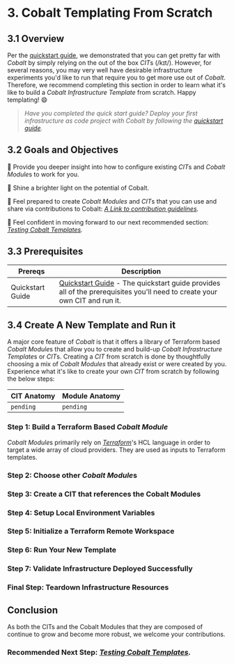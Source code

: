 # 3. Cobalt Templating From Scratch

## 3.1 Overview

Per the [quickstart guide](./2_QUICK_START_GUIDE.md), we demonstrated that you can get pretty far with *Cobalt* by simply relying on the out of the box *CIT*s (/kɪt/). However, for several reasons, you may very well have desirable infrastructure experiments you'd like to run that require you to get more use out of *Cobalt*. Therefore, we recommend completing this section in order to learn what it's like to build a *Cobalt Infrastructure Template* from scratch. Happy templating! 😄

> *Have you completed the quick start guide? Deploy your first infrastructure as code project with Cobalt by following the [quickstart guide](./2_QUICK_START_GUIDE.md).*

## 3.2 Goals and Objectives

🔲 Provide you deeper insight into how to configure existing *CIT*s and *Cobalt Module*s to work for you.

🔲 Shine a brighter light on the potential of Cobalt.

🔲 Feel prepared to create *Cobalt Modules* and *CIT*s that you can use and share via contributions to Cobalt: *[A Link to contribution guidelines](pending).*

🔲 Feel confident in moving forward to our next recommended section: *[Testing Cobalt Templates](./4_TEMPLATE_TESTING.md).*

## 3.3 Prerequisites

| Prereqs | Description |
|----------|--------------|
| Quickstart Guide |[Quickstart Guide](./2_QUICK_START_GUIDE.md) - The quickstart guide provides all of the prerequisites you'll need to create your own CIT and run it.|

## 3.4 Create A New Template and Run it

A major core feature of *Cobalt* is that it offers a library of Terraform based *Cobalt Module*s that allow you to create and build-up *Cobalt Infrastructure Template*s or *CIT*s. Creating a *CIT* from scratch is done by thoughtfully choosing a mix of *Cobalt Modules* that already exist or were created by you. Experience what it's like to create your own *CIT* from scratch by following the below steps:

| CIT Anatomy | Module Anatomy |
|----------|--------------|
|`pending`|`pending`|


### **Step 1:** Build a Terraform Based *Cobalt Module*

*Cobalt Module*s primarily rely on [*Terraform*](https://learn.hashicorp.com/terraform)'s HCL language in order to target a wide array of cloud providers. They are used as inputs to Terraform templates.

### **Step 2:** Choose other *Cobalt Module*s


### **Step 3:** Create a CIT that references the Cobalt Modules


### **Step 4:** Setup Local Environment Variables


### **Step 5:** Initialize a Terraform Remote Workspace


### **Step 6:** Run Your New Template


### **Step 7:** Validate Infrastructure Deployed Successfully


### **Final Step:** Teardown Infrastructure Resources


## Conclusion

As both the CITs and the Cobalt Modules that they are composed of continue to grow and become more robust, we welcome your contributions.

### **Recommended Next Step:** *[Testing Cobalt Templates](./4_TEMPLATE_TESTING.md).*
